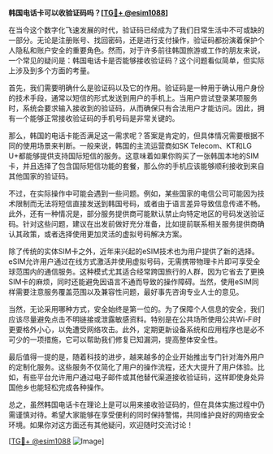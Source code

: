 **韩国电话卡可以收验证码吗？[[TG💪+ @esim1088](https://t.me/s/esim1088)]**

在当今这个数字化飞速发展的时代，验证码已经成为了我们日常生活中不可或缺的一部分。无论是注册账号、找回密码，还是进行支付操作，验证码都扮演着保护个人隐私和账户安全的重要角色。然而，对于许多前往韩国旅游或工作的朋友来说，一个常见的疑问是：韩国电话卡是否能够接收验证码？这个问题看似简单，但实际上涉及到多个方面的考量。

首先，我们需要明确什么是验证码以及它的作用。验证码是一种用于确认用户身份的技术手段，通常以短信的形式发送到用户的手机上。当用户尝试登录某项服务时，系统会要求输入接收到的验证码，从而确保只有合法用户才能访问。因此，拥有一个能够正常接收验证码的手机号码是非常关键的。

那么，韩国的电话卡能否满足这一需求呢？答案是肯定的，但具体情况需要根据不同的使用场景来判断。一般来说，韩国的主流运营商如SK Telecom、KT和LG U+都能够提供支持国际短信的服务。这意味着如果你购买了一张韩国本地的SIM卡，并且选择了包含国际短信功能的套餐，那么你的手机应该能够顺利接收到来自其他国家的验证码。

不过，在实际操作中可能会遇到一些问题。例如，某些国家的电信公司可能因为技术限制而无法将短信直接发送到韩国号码，或者由于语言差异导致信息传递不畅。此外，还有一种情况是，部分服务提供商可能默认禁止向特定地区的号码发送验证码。针对这些问题，建议在出发前做好充分准备，比如提前联系相关服务提供商确认其政策，或者选择使用更加灵活的虚拟号码解决方案。

除了传统的实体SIM卡之外，近年来兴起的eSIM技术也为用户提供了新的选择。eSIM允许用户通过在线方式激活并使用虚拟号码，无需携带物理卡片即可享受全球范围内的通信服务。这种模式尤其适合经常跨国旅行的人群，因为它省去了更换SIM卡的麻烦，同时还能避免因语言不通而导致的操作障碍。当然，使用eSIM同样需要注意服务覆盖范围以及兼容性问题，最好事先咨询专业人士的意见。

当然，无论采用哪种方式，安全始终是第一位的。为了保障个人信息的安全，我们应该尽量避免点击不明链接或泄露敏感资料。特别是在公共场所使用公共Wi-Fi时更要格外小心，以免遭受网络攻击。此外，定期更新设备系统和应用程序也是必不可少的一项措施，它可以帮助我们修复已知漏洞，提高整体安全性。

最后值得一提的是，随着科技的进步，越来越多的企业开始推出专门针对海外用户的定制化服务。这些服务不仅简化了用户的操作流程，还大大提升了用户体验。比如，有些平台允许用户通过电子邮件或其他替代渠道接收验证码，这样即使身处异国他乡也能轻松完成各种操作。

总之，虽然韩国电话卡在理论上是可以用来接收验证码的，但在具体实施过程中仍需谨慎对待。希望大家能够在享受便利的同时保持警惕，共同维护良好的网络安全环境。如果你对这方面还有其他疑问，欢迎随时交流讨论！

[[TG💪+ @esim1088](https://t.me/s/esim1088) ![Image](https://i.postimg.cc/4NQfJmqS/Snipaste-2025-05-13-00-14-12.png)]